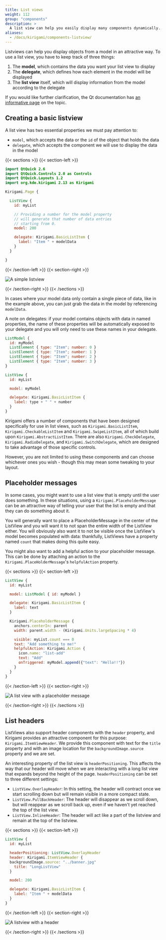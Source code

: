 ```yaml
---
title: List views
weight: 112
group: "components"
description: >
  A list view can help you easily display many components dynamically.
aliases:
  - /docs/kirigami/components-listview/
---
```


Listviews can help you display objects from a model in an attractive way. To use a list view, you have to keep track of three things:

1. The **model**, which contains the data you want your list view to display
2. The **delegate**, which defines how each element in the model will be displayed
3. The **list view** itself, which will display information from the model according to the delegate

If you would like further clarification, the Qt documentation has [an informative page](https://doc.qt.io/qt-5/qtquick-modelviewsdata-modelview.html) on the topic.

## Creating a basic listview

A list view has two essential properties we must pay attention to:

- `model`, which accepts the data or the `id` of the object that holds the data  
- `delegate`, which accepts the component we will use to display the data in the model

{{< sections >}}
{{< section-left >}}

```qml
import QtQuick 2.6
import QtQuick.Controls 2.0 as Controls
import QtQuick.Layouts 1.2
import org.kde.kirigami 2.13 as Kirigami

Kirigami.Page {

  ListView {
    id: myList

    // Providing a number for the model property
    // will generate that number of data entries
    // starting from 0. 
    model: 200

    delegate: Kirigami.BasicListItem {
      label: "Item " + modelData
    }
  }

}
```

{{< /section-left >}}
{{< section-right >}}

![A simple listview](listview-simple.png)

{{< /section-right >}}
{{< /sections >}}

In cases where your model data only contain a single piece of data, like in the example above, you can just grab the data in the model by referencing `modelData`. 

A note on delegates: if your model contains objects with data in named properties, the name of these properties will be automatically exposed to your delegate and you will only need to use these names in your delegate.

```qml
ListModel {
  id: myModel
  ListElement { type: "Item"; number: 0 }
  ListElement { type: "Item"; number: 1 }
  ListElement { type: "Item"; number: 2 }
  ListElement { type: "Item"; number: 3 }
}

ListView {
  id: myList

  model: myModel

  delegate: Kirigami.BasicListItem {
    label: type + " " + number
  }
}
```

Kirigami offers a number of components that have been designed specifically for use in list views, such as `Kirigami.BasicListItem`, `Kirigami.CheckableListItem` and `Kirigami.SwipeListItem`, all of which build upon `Kirigami.AbstractListItem`. There are also `Kirigami.CheckDelegate`, `Kirigami.RadioDelegate`, and `Kirigami.SwitchDelegate`, which are designed to take advantage of those specific controls.

However, you are not limited to using these components and can choose whichever ones you wish - though this may mean some tweaking to your layout.

## Placeholder messages

In some cases, you might want to use a list view that is empty until the user does something. In these situations, using a `Kirigami.PlaceholderMessage` can be an attractive way of telling your user that the list is empty and that they can do something about it.

You will generally want to place a PlaceholderMessage in the center of the ListView and you will want it to not span the entire width of the ListView either. You will obviously also want it to not be visible once the ListView's model becomes populated with data: thankfully, ListViews have a property named `count` that makes doing this quite easy.

You might also want to add a helpful action to your placeholder message. This can be done by attaching an action to the `Kirigami.PlaceHolderMessage`'s `helpfulAction` property.

{{< sections >}}
{{< section-left >}}

```qml
ListView {
  id: myList

  model: ListModel { id: myModel }

  delegate: Kirigami.BasicListItem {
    label: text
  }

  Kirigami.PlaceholderMessage {
    anchors.centerIn: parent
    width: parent.width - (Kirigami.Units.largeSpacing * 4)

    visible: myList.count === 0
    text: "Add something to me!"
    helpfulAction: Kirigami.Action {
      icon.name: "list-add"
      text: "Add"
      onTriggered: myModel.append({"text": "Hello!!"})
    }
  }
}

```

{{< /section-left >}}
{{< section-right >}}

![A list view with a placeholder message](listview-placeholdermessage.png)

{{< /section-right >}}
{{< /sections >}}

## List headers

ListViews also support header components with the `header` property, and Kirigami provides an attractive component for this purpose: `Kirigami.ItemViewHeader`. We provide this component with text for the `title` property and with an image location for the `backgroundImage.source` property and we are set.

An interesting property of the list view is `headerPositioning`. This affects the way that our header will move when we are interacting with a long list view that expands beyond the height of the page. `headerPositioning` can be set to three different settings:

- `ListView.OverlayHeader`: In this setting, the header will contract once we start scrolling down but will remain visible in a more compact state.
- `ListView.PullBackHeader`: The header will disappear as we scroll down, but will reappear as we scroll back up, even if we haven't yet reached the top of the list view.
- `ListView.InlineHeader`: The header will act like a part of the listview and remain at the top of the listview.

{{< sections >}}
{{< section-left >}}

```qml
ListView {
  id: myList

  headerPositioning: ListView.OverlayHeader
  header: Kirigami.ItemViewHeader {
  backgroundImage.source: "../banner.jpg"
    title: "LongListView"
  }

  model: 200

  delegate: Kirigami.BasicListItem {
    label: "Item " + modelData
  }
}
```

{{< /section-left >}}
{{< section-right >}}

![A listview with a header](listview-header.png)

{{< /section-right >}}
{{< /sections >}}
